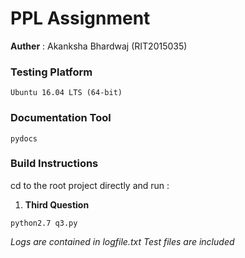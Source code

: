 # PPL Assignment 
**Auther** : Akanksha Bhardwaj (RIT2015035)


### Testing Platform
```
Ubuntu 16.04 LTS (64-bit)
```

### Documentation Tool 
```
pydocs
 ```

### Build Instructions
  cd to the root project directly and run :

1. **Third Question**
  ```
  python2.7 q3.py
  ```

  *Logs are contained in logfile.txt*
  *Test files are included*



